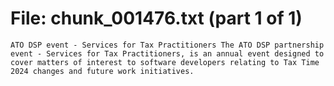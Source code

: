 ﻿# File: chunk_001476.txt (part 1 of 1)
```
ATO DSP event - Services for Tax Practitioners The ATO DSP partnership event - Services for Tax Practitioners, is an annual event designed to cover matters of interest to software developers relating to Tax Time 2024 changes and future work initiatives.
```

